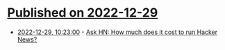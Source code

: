 # [Published on 2022-12-29](index.md)

* [2022-12-29, 10:23:00](https://news.ycombinator.com/item?id=34171236) - [Ask HN: How much does it cost to run Hacker News?](https://news.ycombinator.com/item?id=34171236)
